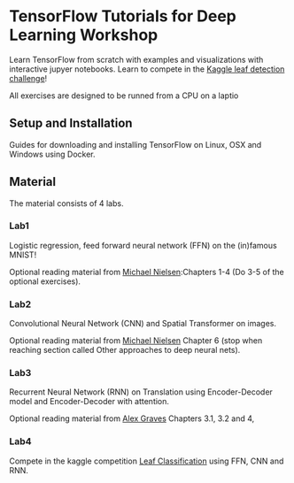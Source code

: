 # TensorFlow Tutorials for Deep Learning Workshop
Learn TensorFlow from scratch with examples and visualizations with interactive jupyer notebooks. Learn to compete in the [Kaggle leaf detection challenge](https://www.kaggle.com/c/leaf-classification)!

All exercises are designed to be runned from a CPU on a laptio

## Setup and Installation

Guides for downloading and installing TensorFlow on Linux, OSX and Windows using Docker.

## Material

The material consists of 4 labs.

### Lab1

Logistic regression, feed forward neural network (FFN) on the (in)famous MNIST!

Optional reading material from [Michael Nielsen](http://neuralnetworksanddeeplearning.com/):Chapters 1-4 (Do 3-5 of the optional exercises).

### Lab2

Convolutional Neural Network (CNN) and Spatial Transformer on images.

Optional reading material from [Michael Nielsen](http://neuralnetworksanddeeplearning.com/) Chapter 6 (stop when reaching section called Other approaches to deep neural nets).

### Lab3

Recurrent Neural Network (RNN) on Translation using Encoder-Decoder model and Encoder-Decoder with attention.

Optional reading material from [Alex Graves](https://www.cs.toronto.edu/~graves/preprint.pdf) Chapters 3.1, 3.2 and 4,

### Lab4

Compete in the kaggle competition [Leaf Classification](https://www.kaggle.com/c/leaf-classification) using FFN, CNN and RNN.
